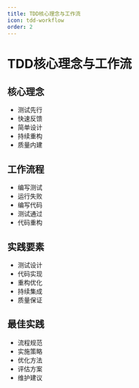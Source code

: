 ```yaml
---
title: TDD核心理念与工作流
icon: tdd-workflow
order: 2
---
```


# TDD核心理念与工作流

## 核心理念
- 测试先行
- 快速反馈
- 简单设计
- 持续重构
- 质量内建

## 工作流程
- 编写测试
- 运行失败
- 编写代码
- 测试通过
- 代码重构

## 实践要素
- 测试设计
- 代码实现
- 重构优化
- 持续集成
- 质量保证

## 最佳实践
- 流程规范
- 实施策略
- 优化方法
- 评估方案
- 维护建议
